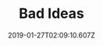 ---
title: Bad Ideas
artist: Tessa Violet
date: 2019-01-27T02:09:10.607Z
cover: /upload/c9284e25d68511b33a3376e6eafc1587.1000x1000x1.jpg
styles:
  - Indie Pop
links:
  spotify: https://play.spotify.com/album/22Q7rFTYQyqwcgmpNJbjrP
  youtube: https://music.youtube.com/playlist?list=OLAK5uy_nvsBn7e1feZhGUcOAy18ixltzcDe9gYTI
  applemusic: https://music.apple.com/us/album/bad-ideas/1482084346?uo=4
  soundcloud: ""
  bandcamp: ""
  deezer: https://www.deezer.com/album/113372352
---